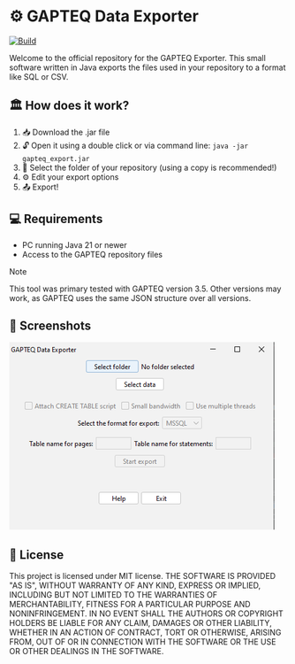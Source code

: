 # ⚙️ GAPTEQ Data Exporter

[![Build](https://github.com/JWeinelt/GAPTEQ_Data_Export/actions/workflows/maven.yml/badge.svg)](https://github.com/JWeinelt/GAPTEQ_Data_Export/actions/workflows/maven.yml)

Welcome to the official repository for the GAPTEQ Exporter. This small software written in Java exports the files used in your repository to a format like SQL or CSV.

## 🏛️ How does it work?
1. 📥 Download the .jar file
2. 🔓 Open it using a double click or via command line: `java -jar gapteq_export.jar`
3. 📂 Select the folder of your repository  (using a copy is recommended!)
4. ⚙️ Edit your export options
5. 📤 Export!

## 💻 Requirements
- PC running Java 21 or newer
- Access to the GAPTEQ repository files

> [!NOTE]
> This tool was primary tested with GAPTEQ version 3.5. Other versions may work, as GAPTEQ uses the same JSON structure over all versions.

## 🎨 Screenshots
![MainGui](https://github.com/JWeinelt/GAPTEQ_Data_Export/blob/master/screenshots/gui1.png)

## 📜 License
This project is licensed under MIT license.
THE SOFTWARE IS PROVIDED "AS IS", WITHOUT WARRANTY OF ANY KIND, EXPRESS OR
IMPLIED, INCLUDING BUT NOT LIMITED TO THE WARRANTIES OF MERCHANTABILITY,
FITNESS FOR A PARTICULAR PURPOSE AND NONINFRINGEMENT. IN NO EVENT SHALL THE
AUTHORS OR COPYRIGHT HOLDERS BE LIABLE FOR ANY CLAIM, DAMAGES OR OTHER
LIABILITY, WHETHER IN AN ACTION OF CONTRACT, TORT OR OTHERWISE, ARISING FROM,
OUT OF OR IN CONNECTION WITH THE SOFTWARE OR THE USE OR OTHER DEALINGS IN THE
SOFTWARE.
